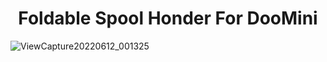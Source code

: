 <h1 align="center">Foldable Spool Honder For DooMini</h1>

![ViewCapture20220612_001325](https://user-images.githubusercontent.com/96996921/173215363-f19fefed-dc60-4476-8965-37cb97c3efd1.jpg)
